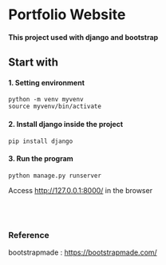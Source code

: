 # Portfolio Website

#### This project used with django and bootstrap

## Start with
#### 1. Setting environment 
```
python -m venv myvenv
source myvenv/bin/activate 
```
#### 2. Install django inside the project
```
pip install django
```
#### 3. Run the program
```
python manage.py runserver
```
Access http://127.0.0.1:8000/ in the browser

<br><br>
### Reference
bootstrapmade : https://bootstrapmade.com/
